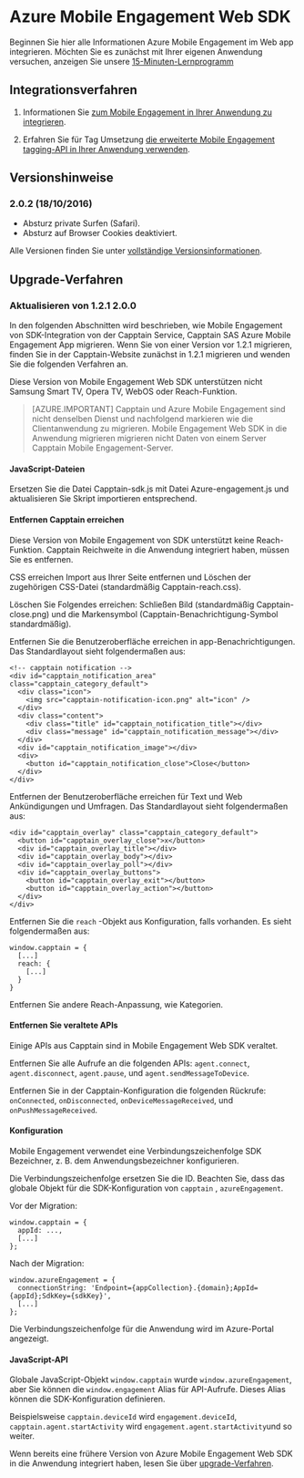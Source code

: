 <properties
    pageTitle="Azure Mobile Web SDK Projektübersicht | Microsoft Azure"
    description="Die neuesten Updates und Verfahren zum SDK von Azure Mobile Engagement"
    services="mobile-engagement"
    documentationCenter="mobile"
    authors="piyushjo"
    manager="erikre"
    editor="" />

<tags
    ms.service="mobile-engagement"
    ms.workload="mobile"
    ms.tgt_pltfrm="web"
    ms.devlang="js"
    ms.topic="article"
    ms.date="10/18/2016"
    ms.author="piyushjo" />


# <a name="azure-mobile-engagement-web-sdk"></a>Azure Mobile Engagement Web SDK

Beginnen Sie hier alle Informationen Azure Mobile Engagement im Web app integrieren. Möchten Sie es zunächst mit Ihrer eigenen Anwendung versuchen, anzeigen Sie unsere [15-Minuten-Lernprogramm](mobile-engagement-web-app-get-started.md)

## <a name="integration-procedures"></a>Integrationsverfahren
1. Informationen Sie [zum Mobile Engagement in Ihrer Anwendung zu integrieren](mobile-engagement-web-integrate-engagement.md).

2. Erfahren Sie für Tag Umsetzung [die erweiterte Mobile Engagement tagging-API in Ihrer Anwendung verwenden](mobile-engagement-web-use-engagement-api.md).

## <a name="release-notes"></a>Versionshinweise

### <a name="202-10182016"></a>2.0.2 (18/10/2016)

-   Absturz private Surfen (Safari).
-   Absturz auf Browser Cookies deaktiviert.

Alle Versionen finden Sie unter [vollständige Versionsinformationen](mobile-engagement-web-release-notes.md).

## <a name="upgrade-procedures"></a>Upgrade-Verfahren

### <a name="upgrade-from-121-to-200"></a>Aktualisieren von 1.2.1 2.0.0

In den folgenden Abschnitten wird beschrieben, wie Mobile Engagement von SDK-Integration von der Capptain Service, Capptain SAS Azure Mobile Engagement App migrieren. Wenn Sie von einer Version vor 1.2.1 migrieren, finden Sie in der Capptain-Website zunächst in 1.2.1 migrieren und wenden Sie die folgenden Verfahren an.

Diese Version von Mobile Engagement Web SDK unterstützen nicht Samsung Smart TV, Opera TV, WebOS oder Reach-Funktion.

>[AZURE.IMPORTANT] Capptain und Azure Mobile Engagement sind nicht denselben Dienst und nachfolgend markieren wie die Clientanwendung zu migrieren. Mobile Engagement Web SDK in die Anwendung migrieren migrieren nicht Daten von einem Server Capptain Mobile Engagement-Server.

#### <a name="javascript-files"></a>JavaScript-Dateien

Ersetzen Sie die Datei Capptain-sdk.js mit Datei Azure-engagement.js und aktualisieren Sie Skript importieren entsprechend.

#### <a name="remove-capptain-reach"></a>Entfernen Capptain erreichen

Diese Version von Mobile Engagement von SDK unterstützt keine Reach-Funktion. Capptain Reichweite in die Anwendung integriert haben, müssen Sie es entfernen.

CSS erreichen Import aus Ihrer Seite entfernen und Löschen der zugehörigen CSS-Datei (standardmäßig Capptain-reach.css).

Löschen Sie Folgendes erreichen: Schließen Bild (standardmäßig Capptain-close.png) und die Markensymbol (Capptain-Benachrichtigung-Symbol standardmäßig).

Entfernen Sie die Benutzeroberfläche erreichen in app-Benachrichtigungen. Das Standardlayout sieht folgendermaßen aus:

    <!-- capptain notification -->
    <div id="capptain_notification_area" class="capptain_category_default">
      <div class="icon">
        <img src="capptain-notification-icon.png" alt="icon" />
      </div>
      <div class="content">
        <div class="title" id="capptain_notification_title"></div>
        <div class="message" id="capptain_notification_message"></div>
      </div>
      <div id="capptain_notification_image"></div>
      <div>
        <button id="capptain_notification_close">Close</button>
      </div>
    </div>

Entfernen der Benutzeroberfläche erreichen für Text und Web Ankündigungen und Umfragen. Das Standardlayout sieht folgendermaßen aus:

    <div id="capptain_overlay" class="capptain_category_default">
      <button id="capptain_overlay_close">x</button>
      <div id="capptain_overlay_title"></div>
      <div id="capptain_overlay_body"></div>
      <div id="capptain_overlay_poll"></div>
      <div id="capptain_overlay_buttons">
        <button id="capptain_overlay_exit"></button>
        <button id="capptain_overlay_action"></button>
      </div>
    </div>

Entfernen Sie die `reach` -Objekt aus Konfiguration, falls vorhanden. Es sieht folgendermaßen aus:

    window.capptain = {
      [...]
      reach: {
        [...]
      }
    }

Entfernen Sie andere Reach-Anpassung, wie Kategorien.

#### <a name="remove-deprecated-apis"></a>Entfernen Sie veraltete APIs

Einige APIs aus Capptain sind in Mobile Engagement Web SDK veraltet.

Entfernen Sie alle Aufrufe an die folgenden APIs: `agent.connect`, `agent.disconnect`, `agent.pause`, und `agent.sendMessageToDevice`.

Entfernen Sie in der Capptain-Konfiguration die folgenden Rückrufe: `onConnected`, `onDisconnected`, `onDeviceMessageReceived`, und `onPushMessageReceived`.

#### <a name="configuration"></a>Konfiguration

Mobile Engagement verwendet eine Verbindungszeichenfolge SDK Bezeichner, z. B. dem Anwendungsbezeichner konfigurieren.

Die Verbindungszeichenfolge ersetzen Sie die ID. Beachten Sie, dass das globale Objekt für die SDK-Konfiguration von `capptain` , `azureEngagement`.

Vor der Migration:

    window.capptain = {
      appId: ...,
      [...]
    };

Nach der Migration:

    window.azureEngagement = {
      connectionString: 'Endpoint={appCollection}.{domain};AppId={appId};SdkKey={sdkKey}',
      [...]
    };

Die Verbindungszeichenfolge für die Anwendung wird im Azure-Portal angezeigt.

#### <a name="javascript-apis"></a>JavaScript-API

Globale JavaScript-Objekt `window.capptain` wurde `window.azureEngagement`, aber Sie können die `window.engagement` Alias für API-Aufrufe. Dieses Alias können die SDK-Konfiguration definieren.

Beispielsweise `capptain.deviceId` wird `engagement.deviceId`, `capptain.agent.startActivity` wird `engagement.agent.startActivity`und so weiter.

Wenn bereits eine frühere Version von Azure Mobile Engagement Web SDK in die Anwendung integriert haben, lesen Sie über [upgrade-Verfahren](mobile-engagement-web-upgrade-procedure.md).
